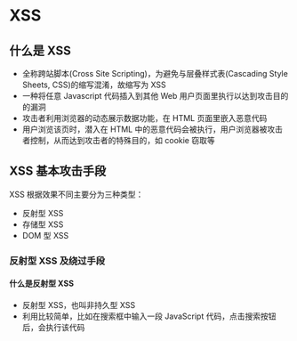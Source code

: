 # XSS

## 什么是 XSS

+ 全称跨站脚本(Cross Site Scripting)，为避免与层叠样式表(Cascading Style Sheets, CSS)的缩写混淆，故缩写为 XSS
+ 一种将任意 Javascript 代码插入到其他 Web 用户页面里执行以达到攻击目的的漏洞
+ 攻击者利用浏览器的动态展示数据功能，在 HTML 页面里嵌入恶意代码
+ 用户浏览该页时，潜入在 HTML 中的恶意代码会被执行，用户浏览器被攻击者控制，从而达到攻击者的特殊目的，如 cookie 窃取等

## XSS 基本攻击手段

XSS 根据效果不同主要分为三种类型：

- 反射型 XSS
- 存储型 XSS
- DOM 型 XSS

### 反射型 XSS 及绕过手段

#### 什么是反射型 XSS

+ 反射型 XSS，也叫非持久型 XSS
+ 利用比较简单，比如在搜索框中输入一段 JavaScript 代码，点击搜索按钮后，会执行该代码 